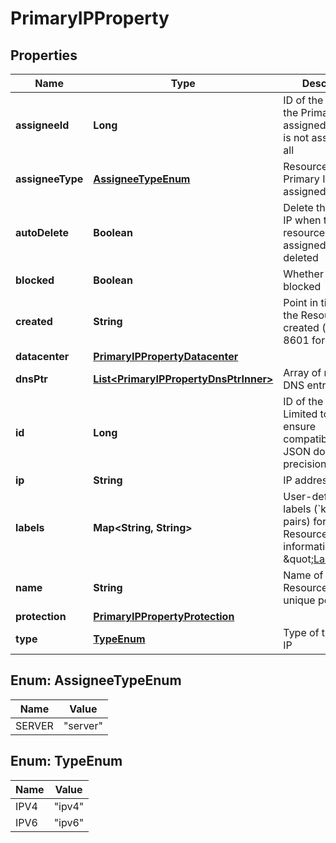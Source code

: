 

# PrimaryIPProperty


## Properties

| Name | Type | Description | Notes |
|------------ | ------------- | ------------- | -------------|
|**assigneeId** | **Long** | ID of the resource the Primary IP is assigned to, null if it is not assigned at all |  |
|**assigneeType** | [**AssigneeTypeEnum**](#AssigneeTypeEnum) | Resource type the Primary IP can be assigned to |  |
|**autoDelete** | **Boolean** | Delete this Primary IP when the resource it is assigned to is deleted |  |
|**blocked** | **Boolean** | Whether the IP is blocked |  |
|**created** | **String** | Point in time when the Resource was created (in ISO-8601 format). |  |
|**datacenter** | [**PrimaryIPPropertyDatacenter**](PrimaryIPPropertyDatacenter.md) |  |  |
|**dnsPtr** | [**List&lt;PrimaryIPPropertyDnsPtrInner&gt;**](PrimaryIPPropertyDnsPtrInner.md) | Array of reverse DNS entries |  |
|**id** | **Long** | ID of the Resource. Limited to 52 bits to ensure compatibility with JSON double precision floats.  |  |
|**ip** | **String** | IP address. |  |
|**labels** | **Map&lt;String, String&gt;** | User-defined labels (&#x60;key/value&#x60; pairs) for the Resource. For more information, see \&quot;[Labels](https://docs.hetzner.cloud)\&quot;.  |  |
|**name** | **String** | Name of the Resource. Must be unique per Project. |  |
|**protection** | [**PrimaryIPPropertyProtection**](PrimaryIPPropertyProtection.md) |  |  |
|**type** | [**TypeEnum**](#TypeEnum) | Type of the Primary IP |  |



## Enum: AssigneeTypeEnum

| Name | Value |
|---- | -----|
| SERVER | &quot;server&quot; |



## Enum: TypeEnum

| Name | Value |
|---- | -----|
| IPV4 | &quot;ipv4&quot; |
| IPV6 | &quot;ipv6&quot; |



